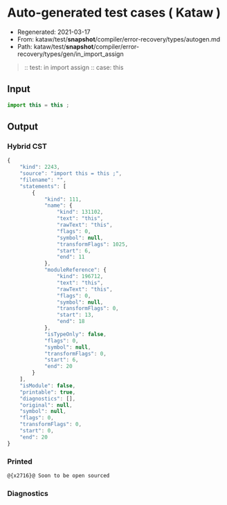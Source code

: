 # Auto-generated test cases ( Kataw )
- Regenerated: 2021-03-17
- From: kataw/test/__snapshot__/compiler/error-recovery/types/autogen.md
- Path: kataw/test/__snapshot__/compiler/error-recovery/types/gen/in_import_assign
> :: test: in import assign
> :: case: this
## Input

`````js
import this = this ;
`````

## Output

### Hybrid CST

```javascript
{
    "kind": 2243,
    "source": "import this = this ;",
    "filename": "",
    "statements": [
        {
            "kind": 111,
            "name": {
                "kind": 131102,
                "text": "this",
                "rawText": "this",
                "flags": 0,
                "symbol": null,
                "transformFlags": 1025,
                "start": 6,
                "end": 11
            },
            "moduleReference": {
                "kind": 196712,
                "text": "this",
                "rawText": "this",
                "flags": 0,
                "symbol": null,
                "transformFlags": 0,
                "start": 13,
                "end": 18
            },
            "isTypeOnly": false,
            "flags": 0,
            "symbol": null,
            "transformFlags": 0,
            "start": 6,
            "end": 20
        }
    ],
    "isModule": false,
    "printable": true,
    "diagnostics": [],
    "original": null,
    "symbol": null,
    "flags": 0,
    "transformFlags": 0,
    "start": 0,
    "end": 20
}
```

### Printed

```javascript
@{x2716}@ Soon to be open sourced
```

### Diagnostics

```javascript

```

